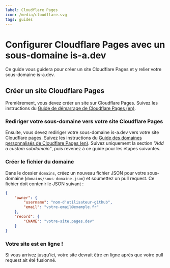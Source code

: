 ```yaml
---
label: Cloudflare Pages
icon: /media/cloudflare.svg
tags: guides
---
```

# Configurer Cloudflare Pages avec un sous-domaine is-a.dev

Ce guide vous guidera pour créer un site Cloudflare Pages et y relier votre sous-domaine is-a.dev.

## Créer un site Cloudflare Pages

Premièrement, vous devez créer un site sur Cloudflare Pages. Suivez les instructions du [Guide de démarrage de Cloudflare Pages (en)](https://developers.cloudflare.com/pages/get-started/guide/).

### Rediriger votre sous-domaine vers votre site Cloudflare Pages

Ensuite, vous devez rediriger votre sous-domaine is-a.dev vers votre site Cloudflare pages. Suivez les instructions du [Guide des domaines personnalisés de Cloudflare Pages (en)](https://developers.cloudflare.com/pages/configuration/custom-domains/#add-a-custom-subdomain). Suivez uniquement la section *"Add a custom subdomain"*, puis revenez à ce guide pour les étapes suivantes.

### Créer le fichier du domaine

Dans le dossier `domains`, créez un nouveau fichier JSON pour votre sous-domaine (`domains/sous-domaine.json`) et soumettez un pull request. Ce fichier doit contenir le JSON suivant :

```json
{
    "owner": {
        "username": "nom-d'utilisateur-github",
        "email": "votre-email@example.fr"
    },
    "record": {
        "CNAME": "votre-site.pages.dev"
    }
}
```

### Votre site est en ligne !

Si vous arrivez jusqu'ici, votre site devrait être en ligne après que votre pull request ait été fusionné.
